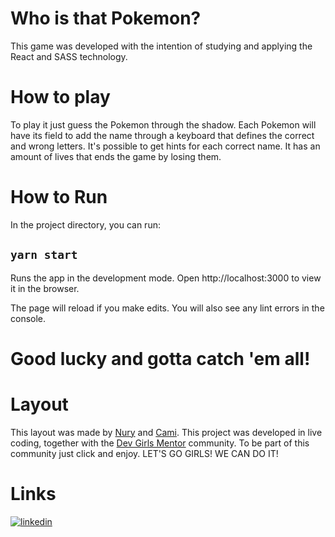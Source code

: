 # Who is that Pokemon?

This game was developed with the intention of studying and applying the React and SASS technology.

# How to play
To play it just guess the Pokemon through the shadow. Each Pokemon will have its field to add the name through a keyboard that defines the correct and wrong letters. 
It's possible to get hints for each correct name. It has an amount of lives that ends the game by losing them.
# How to Run

In the project directory, you can run:

## `yarn start`

Runs the app in the development mode.
Open http://localhost:3000 to view it in the browser.

The page will reload if you make edits.
You will also see any lint errors in the console.
# Good lucky and gotta catch 'em all!  
# Layout
This layout was made by [Nury](https://github.com/nurycaroline) and [Cami](https://github.com/araldicami). This project was developed in live coding, together with the [Dev Girls Mentor](https://discord.com/invite/8m8ByW8raM) community. To be part of this community just click and enjoy.
LET'S GO GIRLS! WE CAN DO IT! 



# Links
[![linkedin](https://img.shields.io/badge/linkedin-0A66C2?style=for-the-badge&logo=linkedin&logoColor=white)](https://www.linkedin.com/in/carolina-abe-11687318a/)


  
